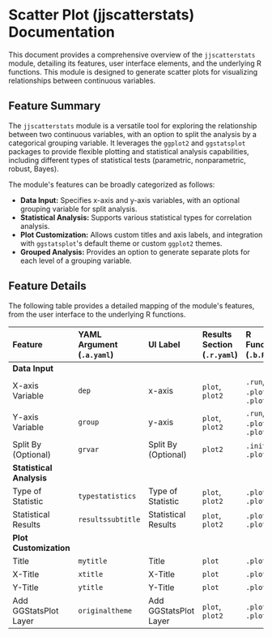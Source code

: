 # Scatter Plot (jjscatterstats) Documentation

This document provides a comprehensive overview of the `jjscatterstats` module, detailing its features, user interface elements, and the underlying R functions. This module is designed to generate scatter plots for visualizing relationships between continuous variables.

## Feature Summary

The `jjscatterstats` module is a versatile tool for exploring the relationship between two continuous variables, with an option to split the analysis by a categorical grouping variable. It leverages the `ggplot2` and `ggstatsplot` packages to provide flexible plotting and statistical analysis capabilities, including different types of statistical tests (parametric, nonparametric, robust, Bayes).

The module's features can be broadly categorized as follows:

*   **Data Input:** Specifies x-axis and y-axis variables, with an optional grouping variable for split analysis.
*   **Statistical Analysis:** Supports various statistical types for correlation analysis.
*   **Plot Customization:** Allows custom titles and axis labels, and integration with `ggstatsplot`'s default theme or custom `ggplot2` themes.
*   **Grouped Analysis:** Provides an option to generate separate plots for each level of a grouping variable.

## Feature Details

The following table provides a detailed mapping of the module's features, from the user interface to the underlying R functions.

| Feature                          | YAML Argument (`.a.yaml`)      | UI Label                               | Results Section (`.r.yaml`)         | R Function (`.b.R`)                  |
| :------------------------------- | :----------------------------- | :------------------------------------- | :---------------------------------- | :----------------------------------- |
| **Data Input**                   |                                |                                        |                                     |                                      |
| X-axis Variable                  | `dep`                          | x-axis                                 | `plot`, `plot2`                     | `.run`, `.plot`, `.plot2`            |
| Y-axis Variable                  | `group`                        | y-axis                                 | `plot`, `plot2`                     | `.run`, `.plot`, `.plot2`            |
| Split By (Optional)              | `grvar`                        | Split By (Optional)                    | `plot2`                             | `.init`, `.plot2`                    |
| **Statistical Analysis**         |                                |                                        |                                     |                                      |
| Type of Statistic                | `typestatistics`               | Type of Statistic                      | `plot`, `plot2`                     | `.plot`, `.plot2`                    |
| Statistical Results              | `resultssubtitle`              | Statistical Results                    | `plot`, `plot2`                     | `.plot`, `.plot2`                    |
| **Plot Customization**           |                                |                                        |                                     |                                      |
| Title                            | `mytitle`                      | Title                                  | `plot`                              | `.plot`                              |
| X-Title                          | `xtitle`                       | X-Title                                | `plot`                              | `.plot`                              |
| Y-Title                          | `ytitle`                       | Y-Title                                | `plot`                              | `.plot`                              |
| Add GGStatsPlot Layer            | `originaltheme`                | Add GGStatsPlot Layer                  | `plot`, `plot2`                     | `.plot`, `.plot2`                    |
